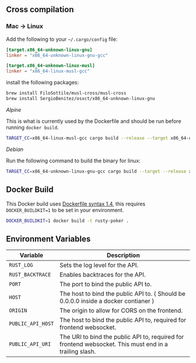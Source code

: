 ## Cross compilation 

### Mac -> Linux

Add the following to your `~/.cargo/config` file:

```toml
[target.x86_64-unknown-linux-gnu]
linker = "x86_64-unknown-linux-gnu-gcc"

[target.x86_64-unknown-linux-musl]
linker = "x86_64-linux-musl-gcc"
```

install the following packages:

```bash
brew install FiloSottile/musl-cross/musl-cross
brew install SergioBenitez/osxct/x86_64-unknown-linux-gnu
```

*Alpine*

This is what is currently used by the Dockerfile and should be run before running ```docker build```.
```bash
TARGET_CC=x86_64-linux-musl-gcc cargo build --release --target x86_64-unknown-linux-musl 
```

*Debian*

Run the following command to build the binary for linux:
```bash
TARGET_CC=x86_64-unknown-linux-gnu-gcc cargo build --target --release x86_64-unknown-linux-gnu 
```

## Docker Build

This Docker build uses [Dockerfile syntax 1.4](https://github.com/moby/buildkit/blob/master/frontend/dockerfile/docs/reference.md#syntax), 
this requires ```DOCKER_BUILDKIT=1``` to be set in your environment.

```bash
DOCKER_BUILDKIT=1 docker build -t rusty-poker .
```
## Environment Variables

| Variable              | Description                                                                                            |
|-----------------------|--------------------------------------------------------------------------------------------------------|
| ```RUST_LOG```        | Sets the log level for the API.                                                                        |
| ```RUST_BACKTRACE```  | Enables backtraces for the API.                                                                        |
| ```PORT```            | The port to bind the public API to.                                                                    |
| ```HOST```            | The host to bind the public API to. ( Should be 0.0.0.0 inside a docker contianer )                    |
| ```ORIGIN```          | The origin to allow for CORS on the frontend.                                                          |
| ```PUBLIC_API_HOST``` | The host to bind the public API to, required for frontend websocket.                                   |
| ```PUBLIC_API_URI```  | The URI to bind the public API to, required for frontend websocket. This must end in a trailing slash. |
